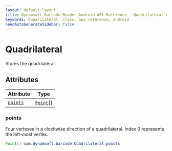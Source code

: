 ```yaml
---
layout: default-layout
title: Dynamsoft Barcode Reader Android API Reference - Quadrilateral Class
keywords: Quadrilateral, class, api reference, android
needAutoGenerateSidebar: false
---
```



# Quadrilateral
Stores the quadrilateral. 
  

## Attributes
  
| Attribute | Type |
|---------- | ---- |
| [`points`](#points) | [`Point`](Point.md)[] |


### points
Four vertexes in a clockwise direction of a quadrilateral. Index 0 represents the left-most vertex. 
```java
Point[] com.dynamsoft.barcode.Quadrilateral.points
```



